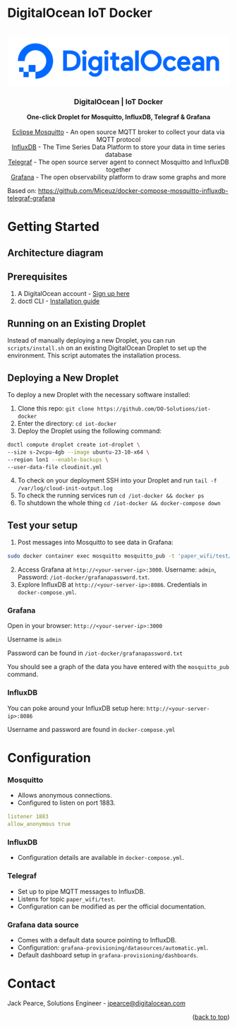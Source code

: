 # DigitalOcean IoT Docker
<!-- <div id="top"></div> -->
<!--
*** Thanks for checking out the Best-README-Template. If you have a suggestion
*** that would make this better, please fork the repo and create a pull request
*** or simply open an issue with the tag "enhancement".
*** Don't forget to give the project a star!
*** Thanks again! Now go create something AMAZING! :D
-->


<!-- PROJECT LOGO -->
<br />
<div align="center">
  <a href="https://digitalocean.com/">
    <img src="./assets/DO_Logo-Blue.png" alt="Logo" >
  </a>

<h3 align="center">DigitalOcean | IoT Docker</h3>

  <p align="center">

<b>One-click Droplet for Mosquitto, InfluxDB, Telegraf & Grafana</b>
<br>
<br>[Eclipse Mosquitto](https://mosquitto.org) - An open source MQTT broker to collect your data via MQTT protocol
<br>[InfluxDB](https://www.influxdata.com/) - The Time Series Data Platform to store your data in time series database 
<br>[Telegraf](https://www.influxdata.com/time-series-platform/telegraf/) - The open source server agent to connect Mosquitto and InfluxDB together
<br>[Grafana](https://grafana.com/) - The open observability platform to draw some graphs and more
  </p>
</div>

Based on: https://github.com/Miceuz/docker-compose-mosquitto-influxdb-telegraf-grafana

# Getting Started

## Architecture diagram

## Prerequisites

1. A DigitalOcean account - [Sign up here](https://cloud.digitalocean.com)
2. doctl CLI - [Installation guide](https://docs.digitalocean.com)

## Running on an Existing Droplet

Instead of manually deploying a new Droplet, you can run `scripts/install.sh` on an existing DigitalOcean Droplet to set up the environment. This script automates the installation process.


## Deploying a New Droplet

To deploy a new Droplet with the necessary software installed:

1. Clone this repo: `git clone https://github.com/DO-Solutions/iot-docker`
2. Enter the directory: `cd iot-docker`
3. Deploy the Droplet using the following command:

```bash
doctl compute droplet create iot-droplet \
--size s-2vcpu-4gb --image ubuntu-23-10-x64 \
--region lon1 --enable-backups \
--user-data-file cloudinit.yml
```

4. To check on your deployment SSH into your Droplet and run `tail -f /var/log/cloud-init-output.log`
5. To check the running services run `cd /iot-docker && docker ps`
6. To shutdown the whole thing `cd /iot-docker && docker-compose down`

## Test your setup

1. Post messages into Mosquitto to see data in Grafana:

```bash
sudo docker container exec mosquitto mosquitto_pub -t 'paper_wifi/test/' -m '{"humidity":21, "temperature":21, "battery_voltage_mv":3000}'
```

2. Access Grafana at `http://<your-server-ip>:3000`. Username: `admin`, Password: `/iot-docker/grafanapassword.txt`.
3. Explore InfluxDB at `http://<your-server-ip>:8086`. Credentials in `docker-compose.yml`.

### Grafana

Open in your browser: 
`http://<your-server-ip>:3000`

Username is `admin`

Password can be found in `/iot-docker/grafanapassword.txt`

You should see a graph of the data you have entered with the `mosquitto_pub` command.

### InfluxDB

You can poke around your InfluxDB setup here: `http://<your-server-ip>:8086`

Username and password are found in `docker-compose.yml`

# Configuration

### Mosquitto

- Allows anonymous connections.
- Configured to listen on port 1883.

```yaml
listener 1883
allow_anonymous true
```

### InfluxDB

- Configuration details are available in `docker-compose.yml`.

### Telegraf

- Set up to pipe MQTT messages to InfluxDB.
- Listens for topic `paper_wifi/test`.
- Configuration can be modified as per the official documentation.

### Grafana data source

- Comes with a default data source pointing to InfluxDB.
- Configuration: `grafana-provisioning/datasources/automatic.yml`.
- Default dashboard setup in `grafana-provisioning/dashboards`.


<!-- CONTACT -->
# Contact

Jack Pearce, Solutions Engineer - jpearce@digitalocean.com

<p align="right">(<a href="#top">back to top</a>)</p>
